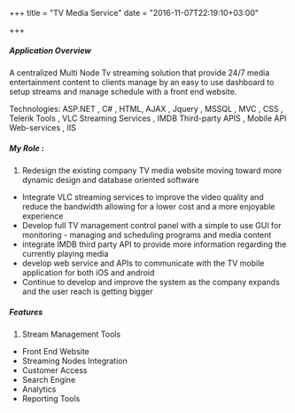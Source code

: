 +++
title = "TV Media Service"
date = "2016-11-07T22:19:10+03:00"

+++
##### Application Overview
A centralized Multi Node Tv streaming solution that provide 24/7 media entertainment content to clients manage by an easy to use dashboard to setup streams and manage schedule with a front end website.

Technologies:
ASP.NET , C# , HTML, AJAX , Jquery , MSSQL , MVC , CSS , Telerik Tools , VLC Streaming Services , IMDB Third-party APIS , Mobile API Web-services , IIS

##### My Role :

1. Redesign the existing company TV media website moving toward more dynamic design and database oriented software
* Integrate VLC streaming services to improve the video quality and reduce the bandwidth allowing for a lower cost and a more enjoyable experience
* Develop full TV management control panel with a simple to use GUI for monitoring - managing and scheduling programs and media content
* integrate IMDB third party API to provide more information regarding the currently playing media
* develop web service and APIs to communicate with the TV mobile application for both iOS and android
* Continue to develop and improve the system as the company expands and the user reach is getting bigger

##### Features
1. Stream Management Tools
* Front End Website
* Streaming Nodes Integration
* Customer Access
* Search Engine
* Analytics
* Reporting Tools
